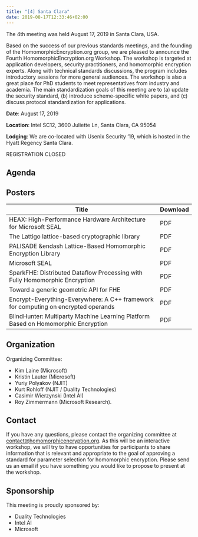 ```yaml
---
title: "[4] Santa Clara"
date: 2019-08-17T12:33:46+02:00
---
```


The 4th meeting was held August 17, 2019 in Santa Clara, USA.

Based on the success of our previous standards meetings, and the founding of the HomomorphicEncryption.org group, we are pleased to announce the Fourth HomomorphicEncryption.org Workshop.
The workshop is targeted at application developers, security practitioners, and homomorphic encryption experts. 
Along with technical standards discussions, the program includes introductory sessions for more general audiences. 
The workshop is also a great place for PhD students to meet representatives from industry and academia. 
The main standardization goals of this meeting are to (a) update the security standard, (b) introduce scheme-specific white papers, and (c) discuss protocol standardization for applications.

**Date**: August 17, 2019

**Location**: Intel SC12, 3600 Juliette Ln, Santa Clara, CA 95054

**Lodging**: We are co-located with Usenix Security ’19, which is hosted in the Hyatt Regency Santa Clara.

REGISTRATION CLOSED

## Agenda


## Posters

| Title                                                                              | Download |
|------------------------------------------------------------------------------------|----------|
| HEAX: High-Performance Hardware Architecture for Microsoft SEAL                    | PDF      |
| The Lattigo lattice-based cryptographic library                                    | PDF      |
| PALISADE &endash Lattice-Based Homomorphic Encryption Library                      | PDF      |
| Microsoft SEAL                                                                     | PDF      |
| SparkFHE: Distributed Dataflow Processing with Fully Homomorphic Encryption        | PDF      |
| Toward a generic geometric API for FHE                                             | PDF      |
| Encrypt-Everything-Everywhere: A C++ framework for computing on encrypted operands | PDF      |
| BlindHunter: Multiparty Machine Learning Platform Based on Homomorphic Encryption  | PDF      |

## Organization

Organizing Committee: 
- Kim Laine (Microsoft)
- Kristin Lauter (Microsoft)
- Yuriy Polyakov (NJIT)
- Kurt Rohloff (NJIT / Duality Technologies)
- Casimir Wierzynski (Intel AI)
- Roy Zimmermann (Microsoft Research).

## Contact
If you have any questions, please contact the organizing committee at contact@homomorphicencryption.org. 
As this will be an interactive workshop, we will try to have opportunities for participants to share information that is relevant and appropriate to the goal of approving a standard for parameter selection for homomorphic encryption. 
Please send us an email if you have something you would like to propose to present at the workshop.

## Sponsorship
This meeting is proudly sponsored by:
- Duality Technologies
- Intel AI
- Microsoft




